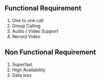 ## Functional Requirement

1. One to one call
2. Group Calling
3. Audio / Video Support
4. Record Video

## Non Functional Requirement

1. Superfast
2. High Availability
3. Data loss
